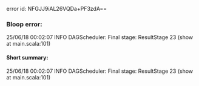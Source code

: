 error id: NFGJJ9iAL26VQDa+PF3zdA==
### Bloop error:

25/06/18 00:02:07 INFO DAGScheduler: Final stage: ResultStage 23 (show at main.scala:101)
#### Short summary: 

25/06/18 00:02:07 INFO DAGScheduler: Final stage: ResultStage 23 (show at main.scala:101)